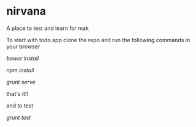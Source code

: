 nirvana
=======

A place to test and learn for mak

To start with todo app clone the repo and run the following commands in your browser

<i>bower install</i>

<i>npm install</i>

<i>grunt serve</i>

that's it!!

and to test 

<i>grunt test</i>